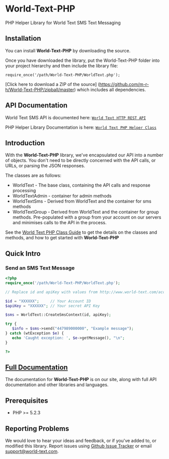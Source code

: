 # World-Text-PHP

PHP Helper Library for World Text SMS Text Messaging

## Installation

You can install **World-Text-PHP** by downloading the source.

Once you have downloaded the library, put the World-Text-PHP folder into
your project hierarchy and then include the library file:

    require_once('/path/World-Text-PHP/WorldText.php');

[Click here to download a ZIP of the source] (https://github.com/m-r-h/World-Text-PHP/zipball/master) which includes all
dependencies.



## API Documentation

World Text SMS API is documented here: [`World Text HTTP REST API`](http://www.world-text.com/docs/interfaces/HTTP/)

PHP Helper Library Documentation is here:  [`World Text PHP Helper Class`](http://www.world-text.com/docs/helper/PHP/)


## Introduction

With the **World-Text-PHP** library, we've encapsulated our API into a number of objects.
You don't need to be directly concerned with the API calls, or URLs, or parsing the JSON responses.

The classes are as follows:

* WorldText - The base class, containing the API calls and response processing
* WorldTextAdmin - container for admin methods
* WorldTextSms - Derived from WorldText and the container for sms methods
* WorldTextGroup - Derived from WorldText and the container for group methods.  Pre-populated with
a group from your account on our servers and minimises calls to the API in the process.

See the [World Text PHP Class Guide](http://www.world-text.com/docs/libs/php/)
to get the details on the classes and methods, and how to get started with
**World-Text-PHP**


## Quick Intro

### Send an SMS Text Message

```php
<?php
require_once('/path/World-Text-PHP/WorldText.php');

// Replace id and apiKey with values from http://www.world-text.com/account/

$id = "XXXXXX";     // Your Account ID
$apiKey = "XXXXXX"; // Your secret API Key

$sms = WorldText::CreateSmsContext(id, apiKey);

try {
   $info = $sms->send("447989000000", "Example message");
} catch (wtException $e) {
   echo 'Caught exception: ', $e->getMessage(), "\n";
}

?>
```

## [Full Documentation](http://www.world-text.com/docs/libs/php/ "World Text PHP Library Documentation")

The documentation for **World-Text-PHP** is on our site, along with full API documentation and other libraries and languages.

## Prerequisites

* PHP >= 5.2.3

## Reporting Problems

We would love to hear your ideas and feedback, or if you've added to, or modified this library. Report issues using [Github
Issue Tracker](https://github.com/m-r-h/world-text-php/issues) or email
[support@world-text.com](mailto:support@world-text.com).
